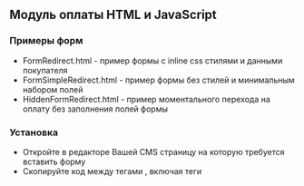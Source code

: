 ## Модуль оплаты HTML и JavaScript

### Примеры форм

* FormRedirect.html - пример формы с inline css стилями и данными покупателя
* FormSimpleRedirect.html - пример формы без стилей и минимальным набором полей
* HiddenFormRedirect.html - пример моментального перехода на оплату без заполнения полей формы

### Установка
* Откройте в редакторе Вашей CMS страницу на которую требуется вставить форму
* Скопируйте код между тегами <body></body>, включая теги <style> и <script>
* Вставьте к себе на страницу оплаты
* Задайте настройки скрипта

### Настройки скрипта
Для корректной работы необходимо указать следующие переменные:
* Обязательные переменные: 
  * AssetPaymentsKey - ID продавца
  * TemplateId - шаблон оплаты (по умолчанию = 19)
  * CountryISO - код страны покупателя в ISO-2, или ISO-3
  * MerchantInternalOrderId - номер заказа в магазине
  * ReturnURL - URL страницы на которую будет перенаправлен покупатель после оплаты 
  * Email - Email покупателя для отправки квитанции об оплате
  * Amount - Сумма платежа в формате (0.00)
  * Currency - валюта платежа в формате ISO-3 (например USD)

* Опциональные переменные: 
  * StatusURL - URL страницы на которую будет отправлен callback с результатом оплаты 
  * FirstName - имя покупателя
  * LastName - фамилия покупателя
  * Phone - номер телефона покупателя
  * Address - адрес доставки (улица, номер)
  * City - город доставки
  * Zone - область
  * Region - регион
  * State - штат
  * ZIP - индекс
  * ConvertText - перевести все введенные данные в латиницу
  * DynamicDescriptor - отметка в выписке у покупателя (поддерживается не всеми банками)
  * CustomMerchantInfo - комментарий покупателя к заказу
